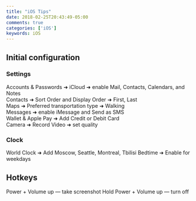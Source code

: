 ```yaml
---
title: "iOS Tips"
date: 2018-02-25T20:43:49-05:00
comments: true
categories: ['iOS']
keywords: iOS
---
```


## Initial configuration

### Settings
Accounts & Passwords ➜ iCloud ➜ enable Mail, Contacts, Calendars, and Notes  
Contacts ➜ Sort Order and Display Order ➜ First, Last  
Maps ➜ Preferred transportation type ➜ Walking  
Messages ➜ enable iMessage and Send as SMS  
Wallet & Apple Pay ➜ Add Credit or Debit Card  
Camera ➜ Record Video ➜ set quality  

### Clock
World Clock ➜ Add Moscow, Seattle, Montreal, Tbilisi
Bedtime ➜ Enable for weekdays

## Hotkeys
Power + Volume up — take screenshot
Hold Power + Volume up — turn off
